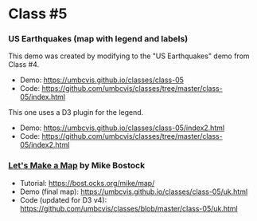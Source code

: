
# Class #5

### US Earthquakes (map with legend and labels)

This demo was created by modifying to the "US Earthquakes" demo from Class #4.

* Demo: https://umbcvis.github.io/classes/class-05
* Code: https://github.com/umbcvis/classes/tree/master/class-05/index.html

This one uses a D3 plugin for the legend.

* Demo: https://umbcvis.github.io/classes/class-05/index2.html
* Code: https://github.com/umbcvis/classes/tree/master/class-05/index2.html

### [Let's Make a Map](https://bost.ocks.org/mike/map/) by Mike Bostock

* Tutorial: https://bost.ocks.org/mike/map/
* Demo (final map): https://umbcvis.github.io/classes/class-05/uk.html
* Code (updated for D3 v4): https://github.com/umbcvis/classes/blob/master/class-05/uk.html
